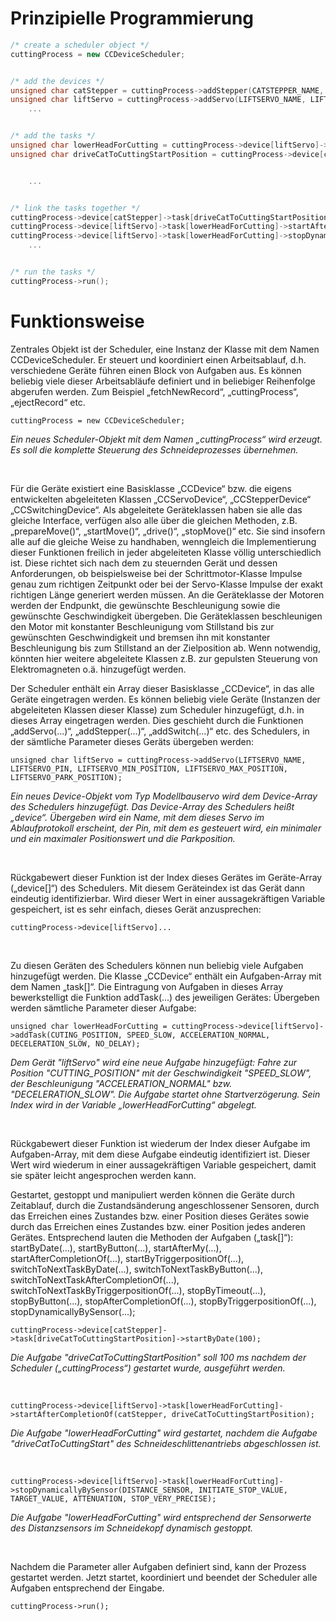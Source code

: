 <h1>Prinzipielle Programmierung</h1>

```cpp
/* create a scheduler object */
cuttingProcess = new CCDeviceScheduler;


/* add the devices */
unsigned char catStepper = cuttingProcess->addStepper(CATSTEPPER_NAME, CATSTEPPER_STEP_PIN, CATSTEPPER_DIR_PIN, CATSTEPPER_ENABLE_PIN, CATSTEPPER_HIGHEST_STEPPINGMODE, CATSTEPPER_STEPMODECODES, CATSTEPPER_MICROSTEPPINS, CATSTEPPER_STEPS_PER_ROTATION);
unsigned char liftServo = cuttingProcess->addServo(LIFTSERVO_NAME, LIFTSERVO_PIN, LIFTSERVO_MIN_POSITION, LIFTSERVO_MAX_POSITION, LIFTSERVO_PARK_POSITION);
	...


/* add the tasks */
unsigned char lowerHeadForCutting = cuttingProcess->device[liftServo]->addTask(CUTING_POSITION, SPEED_SLOW, ACCELERATION_NORMAL, DECELERATION_SLOW);
unsigned char driveCatToCuttingStartPosition = cuttingProcess->device[catStepper]->addTask(CUTTING_START_POSITION, SPEED_HIGH, ACCELERATION_HIGH, DECELERATION_HIGH);


	...


/* link the tasks together */
cuttingProcess->device[catStepper]->task[driveCatToCuttingStartPosition]->startByDate(100);
cuttingProcess->device[liftServo]->task[lowerHeadForCutting]->startAfterCompletionOf(catStepper, driveCatToCuttingStartPosition);
cuttingProcess->device[liftServo]->task[lowerHeadForCutting]->stopDynamicallyBySensor(DISTANCE_SENSOR, INITIATE_STOP_VALUE, TARGET_VALUE, ATTENUATION, STOP_VERY_PRECISE);
	...


/* run the tasks */
cuttingProcess->run();
```

  
  
    
# Funktionsweise
Zentrales Objekt ist der Scheduler, eine Instanz der Klasse mit dem Namen CCDeviceScheduler. Er steuert und koordiniert einen Arbeitsablauf, d.h. verschiedene Geräte führen einen Block von Aufgaben aus. Es können beliebig viele dieser Arbeitsabläufe definiert und in beliebiger Reihenfolge abgerufen werden. Zum Beispiel „fetchNewRecord“, „cuttingProcess“, „ejectRecord“ etc.

~~~~~~~~~~~~~~~~~~~~~~~~~~~~~~~~~~~~~~~~~~~~~~~~~~~~~~~~~~~~
cuttingProcess = new CCDeviceScheduler;
~~~~~~~~~~~~~~~~~~~~~~~~~~~~~~~~~~~~~~~~~~~~~~~~~~~~~~~~~~~~

*Ein neues Scheduler-Objekt mit dem Namen „cuttingProcess“ wird erzeugt. Es soll die komplette Steuerung des Schneideprozesses übernehmen.*

<br>

Für die Geräte existiert eine Basisklasse „CCDevice“ bzw. die eigens entwickelten abgeleiteten Klassen „CCServoDevice“, „CCStepperDevice“ „CCSwitchingDevice“. Als abgeleitete Geräteklassen haben sie alle das gleiche Interface, verfügen also alle über die gleichen Methoden, z.B. „prepareMove()“, „startMove()“, „drive()“, „stopMove()“ etc. Sie sind insofern alle auf die gleiche Weise zu handhaben, wenngleich die Implementierung dieser Funktionen freilich in jeder abgeleiteten Klasse völlig unterschiedlich ist. Diese richtet sich nach dem zu steuernden Gerät und dessen Anforderungen, ob beispielsweise bei der Schrittmotor-Klasse Impulse genau zum richtigen Zeitpunkt oder bei der Servo-Klasse Impulse der exakt richtigen Länge generiert werden müssen. 
An die Geräteklasse der Motoren werden der Endpunkt, die gewünschte Beschleunigung sowie die gewünschte Geschwindigkeit übergeben. Die Geräteklassen beschleunigen den Motor mit konstanter Beschleunigung vom Stillstand bis zur gewünschten Geschwindigkeit und bremsen ihn mit konstanter Beschleunigung bis zum Stillstand an der Zielposition ab.
Wenn notwendig, könnten hier weitere abgeleitete Klassen z.B. zur gepulsten Steuerung von Elektromagneten o.ä. hinzugefügt werden. 

Der Scheduler enthält ein Array dieser Basisklasse „CCDevice“, in das alle Geräte eingetragen werden. Es können beliebig viele Geräte (Instanzen der abgeleiteten Klassen dieser Klasse) zum Scheduler hinzugefügt, d.h. in dieses Array eingetragen werden. Dies geschieht durch die Funktionen „addServo(...)“, „addStepper(...)“, „addSwitch(...)“ etc. des Schedulers, in der sämtliche Parameter dieses Geräts übergeben werden:

~~~~~~~~~~~~~~~~~~~~~~~~~~~~~~~~~~~~~~~~~~~~~~~~~~~~~~~~~~~~
unsigned char liftServo = cuttingProcess->addServo(LIFTSERVO_NAME, LIFTSERVO_PIN, LIFTSERVO_MIN_POSITION, LIFTSERVO_MAX_POSITION, LIFTSERVO_PARK_POSITION);
~~~~~~~~~~~~~~~~~~~~~~~~~~~~~~~~~~~~~~~~~~~~~~~~~~~~~~~~~~~~

*Ein neues Device-Objekt vom Typ Modellbauservo wird dem Device-Array des Schedulers hinzugefügt. Das Device-Array des Schedulers heißt „device“. Übergeben wird ein Name, mit dem dieses Servo im Ablaufprotokoll erscheint, der Pin, mit dem es gesteuert wird, ein minimaler und ein maximaler Positionswert und die Parkposition.*

<br>

Rückgabewert dieser Funktion ist der Index dieses Gerätes im Geräte-Array („device[]“) des Schedulers. Mit diesem Geräteindex ist das Gerät dann eindeutig identifizierbar. Wird dieser Wert in einer aussagekräftigen Variable gespeichert, ist es sehr einfach, dieses Gerät anzusprechen: 

~~~~~~~~~~~~~~~~~~~~~~~~~~~~~~~~~~~~~~~~~~~~~~~~~~~~~~~~~~~~
cuttingProcess->device[liftServo]...
~~~~~~~~~~~~~~~~~~~~~~~~~~~~~~~~~~~~~~~~~~~~~~~~~~~~~~~~~~~~

<br>

Zu diesen Geräten des Schedulers können nun beliebig viele Aufgaben hinzugefügt werden. Die Klasse „CCDevice“ enthält ein Aufgaben-Array mit dem Namen „task[]“. Die Eintragung von Aufgaben in dieses Array bewerkstelligt die Funktion addTask(...) des jeweiligen Gerätes: Übergeben werden sämtliche Parameter dieser Aufgabe:

~~~~~~~~~~~~~~~~~~~~~~~~~~~~~~~~~~~~~~~~~~~~~~~~~~~~~~~~~~~~
unsigned char lowerHeadForCutting = cuttingProcess->device[liftServo]->addTask(CUTING_POSITION, SPEED_SLOW, ACCELERATION_NORMAL, DECELERATION_SLOW, NO_DELAY);
~~~~~~~~~~~~~~~~~~~~~~~~~~~~~~~~~~~~~~~~~~~~~~~~~~~~~~~~~~~~

*Dem Gerät "liftServo" wird eine neue Aufgabe hinzugefügt: Fahre zur Position "CUTTING_POSITION" mit der Geschwindigkeit "SPEED_SLOW", der Beschleunigung "ACCELERATION_NORMAL" bzw. "DECELERATION_SLOW". Die Aufgabe startet ohne Startverzögerung. Sein Index wird in der Variable „lowerHeadForCutting“ abgelegt.*

<br>

Rückgabewert dieser Funktion ist wiederum der Index dieser Aufgabe im Aufgaben-Array, mit dem diese Aufgabe eindeutig identifiziert ist. Dieser Wert wird wiederum in einer aussagekräftigen Variable gespeichert, damit sie später leicht angesprochen werden kann.

Gestartet, gestoppt und manipuliert werden können die Geräte durch Zeitablauf, durch die Zustandsänderung angeschlossener Sensoren, durch das Erreichen eines Zustandes bzw. einer Position dieses Gerätes sowie durch das Erreichen eines Zustandes bzw. einer Position jedes anderen Gerätes. Entsprechend lauten die Methoden der Aufgaben („task[]“): startByDate(...), startByButton(...), startAfterMy(...), startAfterCompletionOf(...), startByTriggerpositionOf(...), switchToNextTaskByDate(...), switchToNextTaskByButton(...), switchToNextTaskAfterCompletionOf(...), switchToNextTaskByTriggerpositionOf(...), stopByTimeout(...), stopByButton(...), stopAfterCompletionOf(...), stopByTriggerpositionOf(...), stopDynamicallyBySensor(...);

~~~~~~~~~~~~~~~~~~~~~~~~~~~~~~~~~~~~~~~~~~~~~~~~~~~~~~~~~~~~
cuttingProcess->device[catStepper]->task[driveCatToCuttingStartPosition]->startByDate(100);
~~~~~~~~~~~~~~~~~~~~~~~~~~~~~~~~~~~~~~~~~~~~~~~~~~~~~~~~~~~~

*Die Aufgabe "driveCatToCuttingStartPosition" soll 100 ms nachdem der Scheduler („cuttingProcess“) gestartet wurde, ausgeführt werden.*

<br>

~~~~~~~~~~~~~~~~~~~~~~~~~~~~~~~~~~~~~~~~~~~~~~~~~~~~~~~~~~~~
cuttingProcess->device[liftServo]->task[lowerHeadForCutting]->startAfterCompletionOf(catStepper, driveCatToCuttingStartPosition);
~~~~~~~~~~~~~~~~~~~~~~~~~~~~~~~~~~~~~~~~~~~~~~~~~~~~~~~~~~~~

*Die Aufgabe "lowerHeadForCutting" wird gestartet, nachdem die Aufgabe "driveCatToCuttingStart" des Schneideschlittenantriebs abgeschlossen ist.*

<br>

~~~~~~~~~~~~~~~~~~~~~~~~~~~~~~~~~~~~~~~~~~~~~~~~~~~~~~~~~~~~
cuttingProcess->device[liftServo]->task[lowerHeadForCutting]->stopDynamicallyBySensor(DISTANCE_SENSOR, INITIATE_STOP_VALUE, TARGET_VALUE, ATTENUATION, STOP_VERY_PRECISE);
~~~~~~~~~~~~~~~~~~~~~~~~~~~~~~~~~~~~~~~~~~~~~~~~~~~~~~~~~~~~

*Die Aufgabe "lowerHeadForCutting" wird entsprechend der Sensorwerte des Distanzsensors im Schneidekopf dynamisch gestoppt.*

<br>

Nachdem die Parameter aller Aufgaben definiert sind, kann der Prozess gestartet werden. Jetzt startet, koordiniert und beendet der Scheduler alle Aufgaben entsprechend der Eingabe.

~~~~~~~~~~~~~~~~~~~~~~~~~~~~~~~~~~~~~~~~~~~~~~~~~~~~~~~~~~~~
cuttingProcess->run();
~~~~~~~~~~~~~~~~~~~~~~~~~~~~~~~~~~~~~~~~~~~~~~~~~~~~~~~~~~~~



